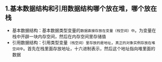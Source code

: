 ## 1.基本数据结构和引用数据结构哪个放在堆，哪个放在栈

- 基本数据结构：基本数据类型变量的`数据直接存放在变量（栈空间）中`。为变量在栈中开辟一块内存空间，然后在内存空间里存储值
- 引用数据结构：引用类型变量`（栈空间）里存放的是地址`，`真正的对象实例存放在堆空间中`。首先在栈里面存放地址，十六进制表示，然后这个地址指向堆里面的数据

